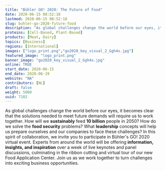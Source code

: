 ```yaml
---
title: "Bühler GO! 2020: The Future of Food"
date: 2020-06-15 08:52:18
lastmod: 2020-06-15 08:52:18
slug: buhler-go-2020-future-food
description: "As global challenges change the world before our eyes, it becomes clear that the solutions needed to meet future demands will require us to work together. How will we sustainably feed 10 billion people in 2050? How do we solve the food security problems? What leadership concepts will help us prepare ourselves and our companies to face these challenges? In this spirit of collaboration, we invite you to participate in Bühler’s GO! 2020 virtual event."
proteins: [Cell-Based, Plant-Based]
products: [Meat, Dairy]
topics: [Business]
regions: [International]
images: ["logo_print.png","go2020_key_visual_2_Ggh4x.jpg"]
featured_image: "logo_print.png"
banner_image: "go2020_key_visual_2_Ggh4x.jpg"
online: TRUE
start_date: 2020-06-15
end_date: 2020-06-19
website: "NA"
contributors: [NL]
draft: false
weight: 5000
uuid: 7102
---
```

As global challenges change the world before our eyes, it becomes clear
that the solutions needed to meet future demands will require us to work
together. How will we **sustainably** feed **10 billion** people in
2050? How do we solve the **food security** problems? What
**leadership** concepts will help us prepare ourselves and our companies
to face these challenges? In this spirit of collaboration, we invite you
to participate in Bühler's GO! 2020 virtual event. Experts from around
the world will be offering **information, insights, and inspiration**
over a week of live keynotes and panel discussions, culminating in the
ribbon cutting and virtual tour of our new Food Application Center. Join
us as we work together to turn challenges into exciting business
opportunities.
